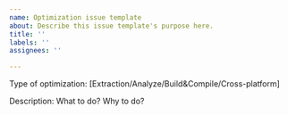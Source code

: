 ```yaml
---
name: Optimization issue template
about: Describe this issue template's purpose here.
title: ''
labels: ''
assignees: ''

---
```


Type of optimization:
[Extraction/Analyze/Build&Compile/Cross-platform]

Description:
What to do? Why to do?
